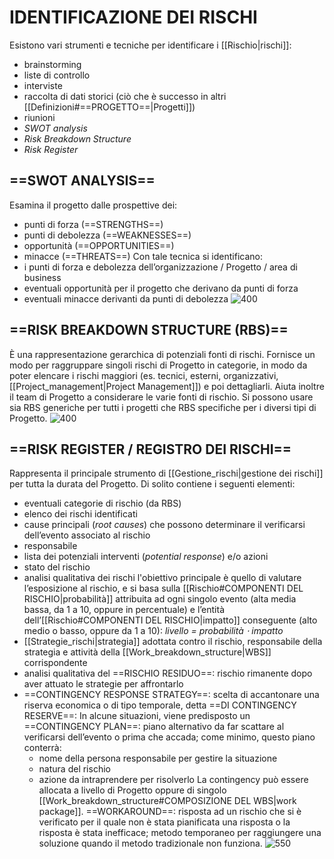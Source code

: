 # IDENTIFICAZIONE DEI RISCHI
Esistono vari strumenti e tecniche per identificare i [[Rischio|rischi]]:
- brainstorming
- liste di controllo
- interviste
- raccolta di dati storici (ciò che è successo in altri [[Definizioni#==PROGETTO==|Progetti]])
- riunioni
- _SWOT analysis_
- _Risk Breakdown Structure_
- _Risk Register_

## ==SWOT ANALYSIS==
Esamina il progetto dalle prospettive dei:
- punti di forza (==STRENGTHS==)
- punti di debolezza (==WEAKNESSES==)
- opportunità (==OPPORTUNITIES==)
- minacce  (==THREATS==)
Con tale tecnica si identificano:
- i punti di forza e debolezza dell’organizzazione / Progetto / area di business
- eventuali opportunità per il progetto che derivano da punti di forza
- eventuali minacce derivanti da punti di debolezza
![400](swot.png)

## ==RISK BREAKDOWN STRUCTURE (RBS)==
È una rappresentazione gerarchica di potenziali fonti di rischi. Fornisce un modo per raggruppare singoli rischi di Progetto in categorie, in modo da poter elencare i rischi maggiori (es. tecnici, esterni, organizzativi, [[Project_management|Project Management]]) e poi dettagliarli. Aiuta inoltre il team di Progetto a considerare le varie fonti di rischio. Si possono usare sia RBS generiche per tutti i progetti che RBS specifiche per i diversi tipi di Progetto.
![400](rbs.png)

## ==RISK REGISTER / REGISTRO DEI RISCHI==
Rappresenta il principale strumento di [[Gestione_rischi|gestione dei rischi]] per tutta la durata del Progetto. Di solito contiene i seguenti elementi:
- eventuali categorie di rischio (da RBS)
- elenco dei rischi identificati
- cause principali (_root causes_) che possono determinare il verificarsi dell’evento associato al rischio
- responsabile
- lista dei potenziali interventi (_potential response_) e/o azioni
- stato del rischio
- analisi qualitativa dei rischi
	l'obiettivo principale è quello di valutare l’esposizione al rischio, e si basa sulla [[Rischio#COMPONENTI DEL RISCHIO|probabilità]] attribuita ad ogni singolo evento (alta media bassa, da 1 a 10, oppure in percentuale) e l’entità dell’[[Rischio#COMPONENTI DEL RISCHIO|impatto]] conseguente (alto medio o basso, oppure da 1 a 10):
	_livello = probabilità $\cdot$ impatto_
- [[Strategie_rischi|strategia]] adottata contro il rischio, responsabile della strategia e attività della [[Work_breakdown_structure|WBS]] corrispondente
- analisi qualitativa del ==RISCHIO RESIDUO==: rischio rimanente dopo aver attuato le strategie per affrontarlo
- ==CONTINGENCY RESPONSE STRATEGY==: scelta di accantonare una riserva economica o di tipo temporale, detta ==DI CONTINGENCY RESERVE==:
	In alcune situazioni, viene predisposto un ==CONTINGENCY PLAN==: piano alternativo da far scattare al verificarsi dell’evento o prima che accada; come minimo, questo piano conterrà:
	- nome della persona responsabile per gestire la situazione
	- natura del rischio
	- azione da intraprendere per risolverlo
	La contingency può essere allocata a livello di Progetto oppure di singolo [[Work_breakdown_structure#COMPOSIZIONE DEL WBS|work package]].
	==WORKAROUND==: risposta ad un rischio che si è verificato per il quale non è stata pianificata una risposta o la risposta è stata inefficace; metodo temporaneo per raggiungere una soluzione quando il metodo tradizionale non funziona.
![550](risk_register.png)